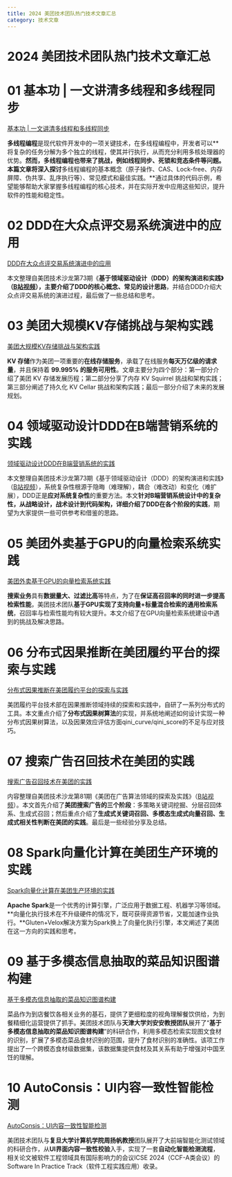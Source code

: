 ```yaml
---
title: 2024 美团技术团队热门技术文章汇总
category: 技术文章
---
```




# 2024 美团技术团队热门技术文章汇总



# 01 基本功 | 一文讲清多线程和多线程同步

[基本功 | 一文讲清多线程和多线程同步](https://mp.weixin.qq.com/s?__biz=MjM5NjQ5MTI5OA==&mid=2651778446&idx=1&sn=44306b644777a4d939730e7774071541&scene=21#wechat_redirect)

**多线程编程**是现代软件开发中的一项关键技术，在多线程编程中，开发者可以**将复杂的任务分解为多个独立的线程，使其并行执行，从而充分利用多核处理器的优势。**然而，多线程编程也带来了挑战，例如线程同步、死锁和竞态条件等问题。本篇文章将深入探讨**多线程编程的基本概念（原子操作、CAS、Lock-free、内存屏障、伪共享、乱序执行等）、常见模式和最佳实践。**通过具体的代码示例，希望能够帮助大家掌握多线程编程的核心技术，并在实际开发中应用这些知识，提升软件的性能和稳定性。



# 02 DDD在大众点评交易系统演进中的应用

[DDD在大众点评交易系统演进中的应用](https://mp.weixin.qq.com/s?__biz=MjM5NjQ5MTI5OA==&mid=2651777662&idx=1&sn=22ba8694d0a0d1da7c47b0a6a1367fab&scene=21#wechat_redirect)

本文整理自美团技术沙龙第73期《**基于领域驱动设计（DDD）**的架构演进和实践》（[B站视频](https://www.bilibili.com/video/BV1nt4y1J7hH/?spm_id_from=333.999.0.0&vd_source=aea2a93491bea0d72f7e5b8a79085d70)），主要介绍**了DDD的核心概念、常见的设计思路**，并结合DDD介绍大众点评交易系统的演进过程，最后做了一些总结和思考。



# 03 美团大规模KV存储挑战与架构实践

[美团大规模KV存储挑战与架构实践](https://mp.weixin.qq.com/s?__biz=MjM5NjQ5MTI5OA==&mid=2651777161&idx=1&sn=4af6d7e62a38bb77dceb91c4540465f0&scene=21#wechat_redirect)

**KV 存储**作为美团一项重要的**在线存储服务**，承载了在线服务**每天万亿级的请求量**，并且保持着 **99.995% 的服务可用性**。文章主要分为四个部分：第一部分介绍了美团 KV 存储发展历程；第二部分分享了内存 KV Squirrel 挑战和架构实践；第三部分阐述了持久化 KV Cellar 挑战和架构实践；最后一部分介绍了未来的发展规划。



# 04 领域驱动设计DDD在B端营销系统的实践

[领域驱动设计DDD在B端营销系统的实践](https://mp.weixin.qq.com/s?__biz=MjM5NjQ5MTI5OA==&mid=2651777906&idx=1&sn=37acea4022171310137ca827ee3b0946&scene=21#wechat_redirect)

本文整理自美团技术沙龙第73期《基于领域驱动设计（DDD）的架构演进和实践》（[B站视频](https://www.bilibili.com/video/BV1xV4y1H7Zq/?spm_id_from=333.999.0.0&vd_source=aea2a93491bea0d72f7e5b8a79085d70)），系统复杂性根源于隐晦（难理解），耦合（难改动）和变化（难扩展），DDD正是**应对系统复杂性**的重要方法。本文**针对B端营销系统设计中的复杂性，从战略设计，战术设计到代码架构，详细介绍了DDD在各个阶段的实践**，期望为大家提供一些可供参考和借鉴的思路。



# 05 美团外卖基于GPU的向量检索系统实践

[美团外卖基于GPU的向量检索系统实践](https://mp.weixin.qq.com/s?__biz=MjM5NjQ5MTI5OA==&mid=2651777342&idx=1&sn=dc20d77aad1708540f5da04c455a0a62&scene=21#wechat_redirect)

**搜索业务**具有**数据量大、过滤比高**等特点，为了在**保证高召回率的同时进一步提高检索性能**，美团技术团队**基于GPU实现了支持向量+标量混合检索的通用检索系统**，召回率与检索性能均有较大提升。本文介绍了在GPU向量检索系统建设中遇到的挑战及解决思路。



# 06 分布式因果推断在美团履约平台的探索与实践

[分布式因果推断在美团履约平台的探索与实践](https://mp.weixin.qq.com/s?__biz=MjM5NjQ5MTI5OA==&mid=2651776841&idx=1&sn=0c2c31f78de4a81f354282858f740df0&scene=21#wechat_redirect)

美团履约平台技术部在因果推断领域持续的探索和实践中，自研了一系列分布式的工具。本文重点介绍了**分布式因果树算法**的实现，并系统地阐述如何设计实现一种分布式因果树算法，以及因果效应评估方面qini_curve/qini_score的不足与应对技巧。



# 07 搜索广告召回技术在美团的实践

[搜索广告召回技术在美团的实践](https://mp.weixin.qq.com/s?__biz=MjM5NjQ5MTI5OA==&mid=2651778297&idx=1&sn=e0c8566c3f745a3a252a753e0fefd373&scene=21#wechat_redirect)

内容整理自美团技术沙龙第81期《美团在广告算法领域的探索及实践》（[B站视频](https://www.bilibili.com/video/BV1gM4m1r7DQ/?spm_id_from=333.999.0.0&vd_source=aea2a93491bea0d72f7e5b8a79085d70)）。本文首先介绍了**美团搜索广告的三个阶段**：多策略关键词挖掘、分层召回体系、生成式召回；然后重点介绍了**生成式关键词召回、多模态生成式向量召回、生成式相关性判断在美团的实践**。最后是一些经验分享及总结。



# 08 Spark向量化计算在美团生产环境的实践

[Spark向量化计算在美团生产环境的实践](https://mp.weixin.qq.com/s?__biz=MjM5NjQ5MTI5OA==&mid=2651778181&idx=1&sn=493994faeae26da30594ca37e4214b58&scene=21#wechat_redirect)

**Apache Spark**是一个优秀的计算引擎，广泛应用于数据工程、机器学习等领域。**向量化执行技术在不升级硬件的情况下，既可获得资源节省，又能加速作业执行。**Gluten+Velox解决方案为Spark换上了向量化执行引擎，本文阐述了美团在这一方向的实践和思考。



# 09 基于多模态信息抽取的菜品知识图谱构建

[基于多模态信息抽取的菜品知识图谱构建](https://mp.weixin.qq.com/s?__biz=MjM5NjQ5MTI5OA==&mid=2651777797&idx=1&sn=70ea8de1fba0f6d6d54dfb08ea2b02ef&scene=21#wechat_redirect)

菜品作为到店餐饮各相关业务的基石，提供了更细粒度的视角理解餐饮供给，为到餐精细化运营提供了抓手。美团技术团队与**天津大学刘安安教授团队**展开了“**基于多模态信息抽取的菜品知识图谱构建**”的科研合作，利用多模态检索实现图文食材的识别，扩展了多模态菜品食材识别的范围，提升了食材识别的准确性。该项工作提出了一个跨模态食材级数据集，该数据集提供食材及其关系有助于增强对中国烹饪的理解。



# 10 AutoConsis：UI内容一致性智能检测

[AutoConsis：UI内容一致性智能检测](https://mp.weixin.qq.com/s?__biz=MjM5NjQ5MTI5OA==&mid=2651779616&idx=1&sn=e859f480e9a6b34ed89f3772f221b58b&scene=21#wechat_redirect)

美团技术团队与**复旦大学计算机学院周扬帆教授**团队展开了大前端智能化测试领域的科研合作，从**UI界面内容一致性校验**入手，实现了一套**自动化智能检测流程**，相关论文被软件工程领域具有国际影响力的会议ICSE 2024（CCF-A类会议）的Software In Practice Track（软件工程实践应用）收录。